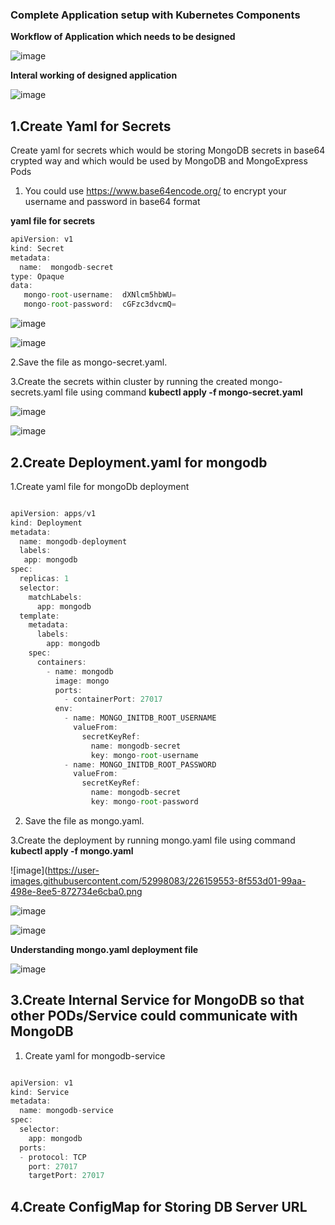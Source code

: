 ### Complete Application setup with Kubernetes Components

**Workflow of Application which needs to be designed**

![image](https://user-images.githubusercontent.com/52998083/224530110-a6a1fee2-509c-43ad-bfc7-c94b19c4ddd2.png)


**Interal working of designed application**

![image](https://user-images.githubusercontent.com/52998083/224530051-49f1a22a-23d6-4bb6-841f-78f4e11b946a.png)



## 1.Create Yaml for Secrets

Create yaml for secrets which would be storing MongoDB secrets in base64 crypted way and which would be used by MongoDB and MongoExpress Pods

1. You could use https://www.base64encode.org/ to encrypt your username and password in base64 format </br>


**yaml file for secrets**
```js
apiVersion: v1
kind: Secret
metadata:
  name:  mongodb-secret
type: Opaque  
data:
   mongo-root-username:  dXNlcm5hbWU=
   mongo-root-password:  cGFzc3dvcmQ=

```


![image](https://user-images.githubusercontent.com/52998083/226157094-44485c75-943c-48fa-addb-34d885e7426a.png)

![image](https://user-images.githubusercontent.com/52998083/226157122-a26d9ab1-a47d-4523-b561-319f5ec4913d.png)


2.Save the file as mongo-secret.yaml.</br>

3.Create the secrets within cluster by running the created mongo-secrets.yaml file using command **kubectl apply -f mongo-secret.yaml**

![image](https://user-images.githubusercontent.com/52998083/226157401-466b4291-c144-4dec-b9ff-58da02239149.png)

![image](https://user-images.githubusercontent.com/52998083/226157429-42da7764-05db-4e11-a742-6ea121a16e46.png)



## 2.Create Deployment.yaml for mongodb

1.Create yaml file for mongoDb deployment

```js

apiVersion: apps/v1
kind: Deployment
metadata:
  name: mongodb-deployment
  labels:
   app: mongodb
spec:
  replicas: 1
  selector:
    matchLabels:
      app: mongodb
  template:
    metadata:
      labels:
        app: mongodb
    spec:
      containers:
        - name: mongodb
          image: mongo
          ports:
            - containerPort: 27017
          env:
            - name: MONGO_INITDB_ROOT_USERNAME
              valueFrom:
                secretKeyRef:
                  name: mongodb-secret
                  key: mongo-root-username
            - name: MONGO_INITDB_ROOT_PASSWORD
              valueFrom:
                secretKeyRef:
                  name: mongodb-secret
                  key: mongo-root-password

```

2. Save the file as mongo.yaml.

3.Create the deployment by running mongo.yaml file using command **kubectl apply -f mongo.yaml**

![image](https://user-images.githubusercontent.com/52998083/226159553-8f553d01-99aa-498e-8ee5-872734e6cba0.png

![image](https://user-images.githubusercontent.com/52998083/226159621-d7746170-d017-4641-8f98-db000ae5df9c.png)

![image](https://user-images.githubusercontent.com/52998083/226159654-70f0782e-f0de-4942-9351-80a7ed911b4d.png)



**Understanding mongo.yaml deployment file**

![image](https://user-images.githubusercontent.com/52998083/226159249-1df556b1-5632-4f84-b541-3ddbd73aeb15.png)


## 3.Create Internal Service for MongoDB so that other PODs/Service could communicate with MongoDB

1. Create yaml for mongodb-service

```js

apiVersion: v1
kind: Service
metadata:
  name: mongodb-service
spec:
  selector:
    app: mongodb
  ports:
  - protocol: TCP
    port: 27017
    targetPort: 27017

```


## 4.Create ConfigMap for Storing DB Server URL










